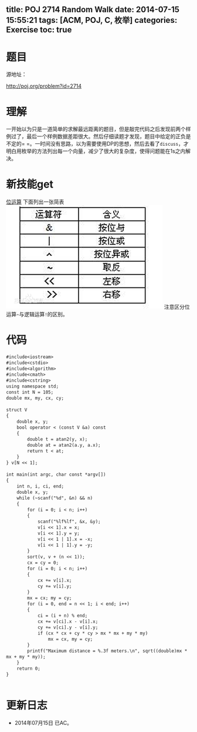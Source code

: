 ﻿title: POJ 2714 Random Walk
date: 2014-07-15 15:55:21
tags: [ACM, POJ, C, 枚举]
categories: Exercise
toc: true
---
# 题目
源地址：

http://poj.org/problem?id=2714

# 理解
一开始以为只是一道简单的求解最远距离的题目，但是敲完代码之后发现前两个样例过了，最后一个样例数据差距很大。然后仔细读题才发现，题目中给定的正负是不定的= =。一时间没有思路，以为需要使用DP的思想，然后去看了`discuss`，才明白用枚举的方法列出每一个向量，减少了很大的复杂度，使得问题能在1s之内解决。

<!-- more -->

# 新技能get
[位运算](http://www.cplusplus.com/doc/boolean/)
下面列出一张简表
![位运算简表](/imgs/exercise/%E4%BD%8D%E8%BF%90%E7%AE%97.jpg)
注意区分位运算`~`与逻辑运算`!`的区别。

# 代码

```
#include<iostream>
#include<cstdio>
#include<algorithm>
#include<cmath>
#include<cstring>
using namespace std;
const int N = 105;
double mx, my, cx, cy;

struct V
{
    double x, y;
    bool operator < (const V &a) const
    {
        double t = atan2(y, x);
        double at = atan2(a.y, a.x);
        return t < at;
    }
} v[N << 1];

int main(int argc, char const *argv[])
{
    int n, i, ci, end;
    double x, y;
    while (~scanf("%d", &n) && n)
    {
        for (i = 0; i < n; i++)
        {
            scanf("%lf%lf", &x, &y);
            v[i << 1].x = x;
            v[i << 1].y = y;
            v[i << 1 | 1].x = -x;
            v[i << 1 | 1].y = -y;
        }
        sort(v, v + (n << 1));
        cx = cy = 0;
        for (i = 0; i < n; i++)
        {
            cx += v[i].x;
            cy += v[i].y;
        }
        mx = cx; my = cy;
        for (i = 0, end = n << 1; i < end; i++)
        {
            ci = (i + n) % end;
            cx += v[ci].x - v[i].x;
            cy += v[ci].y - v[i].y;
            if (cx * cx + cy * cy > mx * mx + my * my)
                mx = cx, my = cy;
        }
        printf("Maximum distance = %.3f meters.\n", sqrt((double)mx * mx + my * my));
    }
    return 0;
}


```

# 更新日志
- 2014年07月15日 已AC。